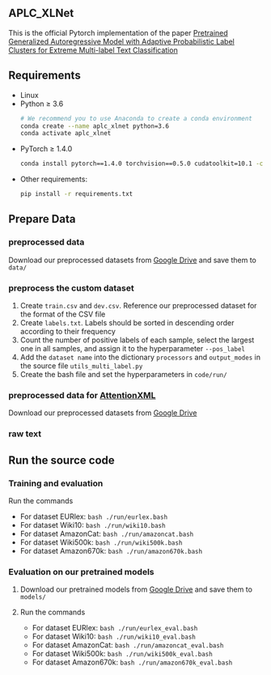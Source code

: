 ## APLC_XLNet

This is the official Pytorch implementation of the paper [Pretrained Generalized Autoregressive Model with Adaptive Probabilistic Label Clusters for Extreme Multi-label Text Classification](http://arxiv.org/abs/2007.02439)


## Requirements
* Linux
* Python ≥ 3.6
    ```bash
    # We recommend you to use Anaconda to create a conda environment 
    conda create --name aplc_xlnet python=3.6
    conda activate aplc_xlnet
    ```
* PyTorch ≥ 1.4.0
    ```bash
    conda install pytorch==1.4.0 torchvision==0.5.0 cudatoolkit=10.1 -c pytorch
    ```
* Other requirements:
    ```bash
    pip install -r requirements.txt
    ```
## Prepare Data

### preprocessed data

Download our preprocessed datasets from [Google Drive](https://drive.google.com/drive/folders/1bRLrc8N3ukzAVn9zyTqr0IqP3fWJUYAt?usp=sharing) and save them to `data/`

### preprocess the custom dataset
1. Create `train.csv` and `dev.csv`. Reference our preprocessed dataset for the format of the CSV file
2. Create `labels.txt`. Labels should be sorted in descending order according to their frequency
3. Count the number of positive labels of each sample, select the largest one in all samples, and assign it to the hyperparameter `--pos_label`
4. Add the `dataset name` into the dictionary `processors` and `output_modes` in the source file `utils_multi_label.py`
5. Create the bash file and set the hyperparameters in `code/run/`

### preprocessed data for [AttentionXML](https://github.com/yourh/AttentionXML)
Download our preprocessed datasets from [Google Drive](https://drive.google.com/drive/u/1/folders/1jy042juOzXRcTLIMRR0EhfAN7IytrExf)

### raw text 

## Run the source code
### Training and evaluation
Run the commands
- For dataset EURlex:     `bash ./run/eurlex.bash`
- For dataset Wiki10:     `bash ./run/wiki10.bash`
- For dataset AmazonCat:  `bash ./run/amazoncat.bash`
- For dataset Wiki500k:   `bash ./run/wiki500k.bash`
- For dataset Amazon670k: `bash ./run/amazon670k.bash`

### Evaluation on our pretrained models
1. Download our pretrained models from [Google Drive](https://drive.google.com/drive/folders/1SK2OO6tqxxYZBCkQOVsULzdEy_ZyKUd8?usp=sharing)  and save them to `models/`

2. Run the commands 
   - For dataset EURlex:     `bash ./run/eurlex_eval.bash`
   - For dataset Wiki10:     `bash ./run/wiki10_eval.bash`
   - For dataset AmazonCat:  `bash ./run/amazoncat_eval.bash`
   - For dataset Wiki500k:   `bash ./run/wiki500k_eval.bash`
   - For dataset Amazon670k: `bash ./run/amazon670k_eval.bash`
